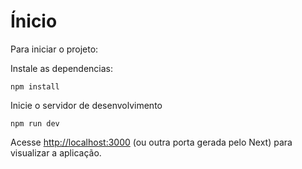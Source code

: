 # Ínicio
Para iniciar o projeto:

Instale as dependencias:
```shell
npm install
```

Inicie o servidor de desenvolvimento
```shell
npm run dev
```
Acesse [http://localhost:3000](http://localhost:3000) (ou outra porta gerada pelo Next) para visualizar a aplicação.


